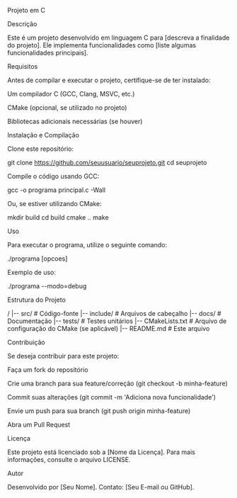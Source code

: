 Projeto em C

Descrição

Este é um projeto desenvolvido em linguagem C para [descreva a finalidade do projeto]. Ele implementa funcionalidades como [liste algumas funcionalidades principais].

Requisitos

Antes de compilar e executar o projeto, certifique-se de ter instalado:

Um compilador C (GCC, Clang, MSVC, etc.)

CMake (opcional, se utilizado no projeto)

Bibliotecas adicionais necessárias (se houver)

Instalação e Compilação

Clone este repositório:

git clone https://github.com/seuusuario/seuprojeto.git
cd seuprojeto

Compile o código usando GCC:

gcc -o programa principal.c -Wall

Ou, se estiver utilizando CMake:

mkdir build
cd build
cmake ..
make

Uso

Para executar o programa, utilize o seguinte comando:

./programa [opcoes]

Exemplo de uso:

./programa --modo=debug

Estrutura do Projeto

/
|-- src/               # Código-fonte
|-- include/           # Arquivos de cabeçalho
|-- docs/              # Documentação
|-- tests/             # Testes unitários
|-- CMakeLists.txt     # Arquivo de configuração do CMake (se aplicável)
|-- README.md          # Este arquivo

Contribuição

Se deseja contribuir para este projeto:

Faça um fork do repositório

Crie uma branch para sua feature/correção (git checkout -b minha-feature)

Commit suas alterações (git commit -m 'Adiciona nova funcionalidade')

Envie um push para sua branch (git push origin minha-feature)

Abra um Pull Request

Licença

Este projeto está licenciado sob a [Nome da Licença]. Para mais informações, consulte o arquivo LICENSE.

Autor

Desenvolvido por [Seu Nome]. Contato: [Seu E-mail ou GitHub].


